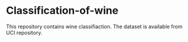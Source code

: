 # Classification-of-wine
This repository contains wine classifiaction. The dataset is available from UCI repository.
